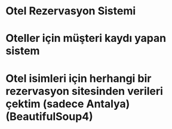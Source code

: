 # Otel Rezervasyon Sistemi
# Oteller için müşteri kaydı yapan sistem
# Otel isimleri için herhangi bir rezervasyon sitesinden verileri çektim (sadece Antalya) (BeautifulSoup4)
